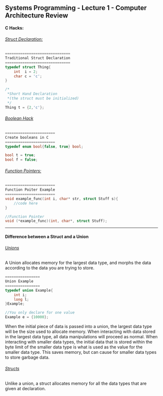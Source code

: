 ## Systems Programming - Lecture 1 - Computer Architecture Review

#### C Hacks:

###### <u>Struct Declaration:</u>
```C
==============================
Traditional Struct Declaration
==============================
typedef struct Thing{
	int  i = 2;
	char c = 'c';
}

/*
 *Short Hand Declaration
 *(the struct must be initialized)
 */
Thing t = {2,'c'};

```

###### <u>Boolean Hack</u>
```C
=======================
Create booleans in C
=======================
typedef enum bool{false, true} bool;

bool t = true;
bool f = false;
```

###### <u>Function Pointers:</u>
```C
=======================
Function Poiter Example
=======================
void example_func(int i, char* str, struct Stuff s){
	//code here
}

//Function Pointer
void (*example_func)(int, char*, struct Stuff);
```

---

#### Difference between a Struct and a Union

###### <u>Unions</u>
A Union allocates memory for the largest data type, and morphs the data according to the data 
you are trying to store.

```C
================
Union Example
================
typedef union Example{
	int i;
	long l;
}Example;

//You only declare for one value
Example e = {10000};
```

When the initial piece of data is passed into a union, the largest data type will be the size used
to allocate memory. When interacting with data stored in the largest data type, all data 
manipulations will proceed as normal. When interacting with smaller data types, the initial data 
that is stored within the byte limit of the smaller data type is what is used as the value for
the smaller data type. This saves memory, but can cause for smaller data types to store garbage data.
 
###### <u>Structs</u>
Unlike a union, a struct allocates memory for all the data types that are given at declaration.


